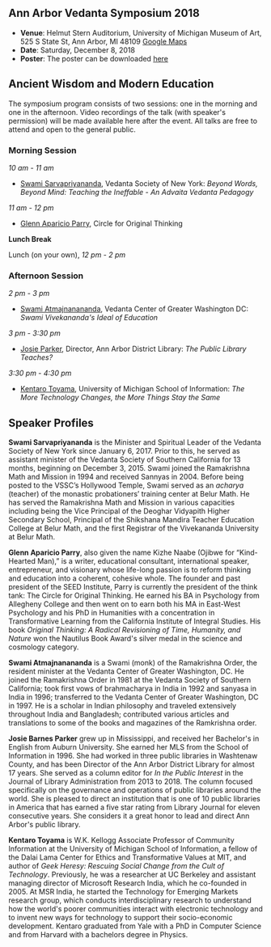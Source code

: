 ## Ann Arbor Vedanta Symposium 2018

* **Venue**: Helmut Stern Auditorium, University of Michigan Museum of Art, 525 S State St, Ann Arbor, MI 48109 [Google Maps](https://goo.gl/maps/V5kMxjVzjkn)
* **Date**: Saturday, December 8, 2018
* **Poster**: The poster can be downloaded [here](2018_files/A2VS2018.jpg)

## Ancient Wisdom and Modern Education

The symposium program consists of two sessions: one in the morning and one in the afternoon. Video recordings of the talk (with speaker's permission) will be made available here after the event. All talks are free to attend and open to the general public.

### Morning Session

_10 am - 11 am_

- [Swami Sarvapriyananda](http://www.vedantany.org/resident-swamis/), Vedanta Society of New York: _Beyond Words, Beyond Mind: Teaching the Ineffable - An Advaita Vedanta Pedagogy_

_11 am - 12 pm_

- [Glenn Aparicio Parry](https://originalthinking.us/glenn-aparicio-parry/), Circle for Original Thinking


**Lunch Break**

Lunch (on your own), _12 pm - 2 pm_

### Afternoon Session

_2 pm - 3 pm_

- [Swami Atmajnanananda](http://vedantanc.org/swami-atmajnanananda), Vedanta Center of Greater Washington DC: _Swami Vivekananda's Ideal of Education_

_3 pm - 3:30 pm_

- [Josie Parker](https://aadl.org/aadl_josieparker04), Director, Ann Arbor District Library: _The Public Library Teaches?_

_3:30 pm - 4:30 pm_

- [Kentaro Toyama](http://www.kentarotoyama.org/), University of Michigan School of Information: _The More Technology Changes, the More Things Stay the Same_

## Speaker Profiles

**Swami Sarvapriyananda** is the Minister and Spiritual Leader of the Vedanta Society of New York since January 6, 2017. Prior to this, he served as assistant minister of the Vedanta Society of Southern California for 13 months, beginning on December 3, 2015. Swami joined the Ramakrishna Math and Mission in 1994 and received Sannyas in 2004. Before being posted to the VSSC’s Hollywood Temple, Swami served as an _acharya_ (teacher) of the monastic probationers’ training center at Belur Math. He has served the Ramakrishna Math and Mission in various capacities including being the Vice Principal of the Deoghar Vidyapith Higher Secondary School, Principal of the Shikshana Mandira Teacher Education College at Belur Math, and the first Registrar of the Vivekananda University at Belur Math.

**Glenn Aparicio Parry**, also given the name Kizhe Naabe (Ojibwe for “Kind-Hearted Man),” is a writer, educational consultant, international speaker, entrepreneur, and visionary whose life-long passion is to reform thinking and education into a coherent, cohesive whole. The founder and past president of the SEED Institute, Parry is currently the president of the think tank: The Circle for Original Thinking.  He earned his BA in Psychology from Allegheny College and then went on to earn both his MA in East-West Psychology and his PhD in Humanities with a concentration in Transformative Learning from the California Institute of Integral Studies. His book _Original Thinking: A Radical Revisioning of Time, Humanity, and Nature_ won the Nautilus Book Award's silver medal in the science and cosmology category.

**Swami Atmajnanananda** is a Swami (monk) of the Ramakrishna Order, the resident minister at the Vedanta Center of Greater Washington, DC. He joined the Ramakrishna Order in 1981 at the Vedanta Society of Southern California; took first vows of brahmacharya in India in 1992 and sanyasa in India in 1996; transferred to the Vedanta Center of Greater Washington, DC in 1997. He is a scholar in Indian philosophy and traveled extensively throughout India and Bangladesh; contributed various articles and translations to some of the books and magazines of the Ramkrishna order.

**Josie Barnes Parker** grew up in Mississippi, and received her Bachelor's in English from Auburn University. She earned her MLS from the School of Information in 1996. She had worked in three public libraries in Washtenaw County, and has been Director of the Ann Arbor District Library for almost 17 years. She served as a column editor for _In the Public Interest_ in the Journal of Library Administration from 2013 to 2018. The column focused specifically on the governance and operations of public libraries around the world. She is pleased to direct an institution that is one of 10 public libraries in America that has earned a five star rating from Library Journal for eleven consecutive years. She considers it a great honor to lead and direct Ann Arbor's public library.

**Kentaro Toyama** is W.K. Kellogg Associate Professor of Community Information at the University of Michigan School of Information, a fellow of the Dalai Lama Center for Ethics and Transformative Values at MIT, and author of _Geek Heresy: Rescuing Social Change from the Cult of Technology_. Previously, he was a researcher at UC Berkeley and assistant managing director of Microsoft Research India, which he co-founded in 2005. At MSR India, he started the Technology for Emerging Markets research group, which conducts interdisciplinary research to understand how the world's poorer communities interact with electronic technology and to invent new ways for technology to support their socio-economic development. Kentaro graduated from Yale with a PhD in Computer Science and from Harvard with a bachelors degree in Physics.

